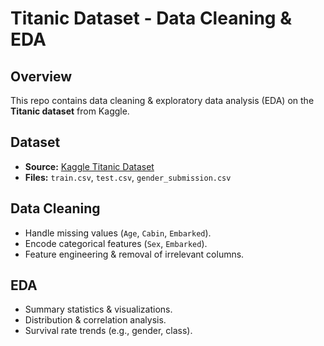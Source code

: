 # Titanic Dataset - Data Cleaning & EDA  

## Overview  
This repo contains data cleaning & exploratory data analysis (EDA) on the **Titanic dataset** from Kaggle.  

## Dataset  
- **Source:** [Kaggle Titanic Dataset](https://www.kaggle.com/c/titanic/data)  
- **Files:** `train.csv`, `test.csv`, `gender_submission.csv`  

## Data Cleaning  
- Handle missing values (`Age`, `Cabin`, `Embarked`).  
- Encode categorical features (`Sex`, `Embarked`).  
- Feature engineering & removal of irrelevant columns.  

## EDA  
- Summary statistics & visualizations.  
- Distribution & correlation analysis.  
- Survival rate trends (e.g., gender, class).  
